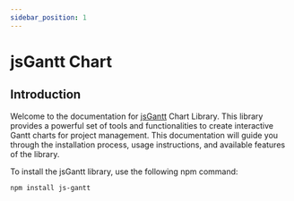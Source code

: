 ```yaml
---
sidebar_position: 1
---
```


# jsGantt Chart

## Introduction

Welcome to the documentation for [jsGantt](https://zehntech.github.io/js-gantt/) Chart Library. This library provides a powerful set of tools and functionalities to create interactive Gantt charts for project management. This documentation will guide you through the installation process, usage instructions, and available features of the library.

To install the jsGantt library, use the following npm command:

```bash title="Install jsGantt"
npm install js-gantt
```
